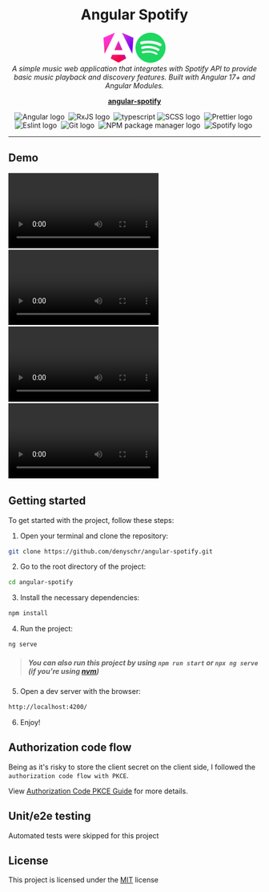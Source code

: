 <h1 align="center">Angular Spotify</h1>

<p align="center">
  <img src="src/assets/readme/angular.svg" alt="Angular logo" width="60px" height="60px"/>
  <img src="src/assets/readme/spotify.svg" alt="Spotify logo" width="60px" height="60px"/>
  <br>
  <em>A simple music web application that integrates with Spotify API to provide basic music playback and discovery features. Built with Angular 17+ and Angular Modules.</em>
  <br>
</p>

<p align="center">
  <a href="https://angular-spotify-denyschr.netlify.app/"><strong>angular-spotify</strong></a>
  <br>
</p>

<p align="center">
  <img src="https://img.shields.io/badge/Angular-DD0031?style=for-the-badge&logo=angular&logoColor=white" alt="Angular logo" />&nbsp;
  <img src="https://img.shields.io/badge/RxJS-B7178C?style=for-the-badge&logo=ReactiveX&logoColor=white" alt="RxJS logo" />&nbsp;
  <img src="https://img.shields.io/badge/TypeScript-007ACC?style=for-the-badge&logo=typescript&logoColor=white" alt="typescript" alt="TypeScript logo" />
  <img src="https://img.shields.io/badge/SCSS-CC6699?style=for-the-badge&logo=sass&logoColor=white" alt="SCSS logo" />&nbsp;
  <img src="https://img.shields.io/badge/prettier-1A2C34?style=for-the-badge&logo=prettier&logoColor=F7BA3E" alt="Prettier logo" />&nbsp;
  <img src="https://img.shields.io/badge/eslint-3A33D1?style=for-the-badge&logo=eslint&logoColor=white" alt="Eslint logo" />&nbsp;
  <img src="https://img.shields.io/badge/Git-F05032?logo=git&logoColor=white&style=for-the-badge" alt="Git logo" />&nbsp;
  <img src="https://img.shields.io/badge/npm-CB3837?style=for-the-badge&logo=npm&logoColor=white" alt="NPM package manager logo" />&nbsp;
  <img src="https://img.shields.io/badge/Spotify_API-1ED760?&style=for-the-badge&logo=spotify&logoColor=white" alt="Spotify logo" />&nbsp;
</p>

<hr>

## Demo

<video controls>
  <source src="src/assets/readme/angular-spotify-demo-home-album-pages.mp4" type="video/mp4">
</video>

<video controls>
  <source src="src/assets/readme/angular-spotify-demo-search-page.mp4" type="video/mp4">
</video>

<video controls>
  <source src="src/assets/readme/angular-spotify-demo-library-artist-pages.mp4" type="video/mp4">
</video>

<video controls>
  <source src="src/assets/readme/angular-spotify-demo-adaptive.mp4" type="video/mp4">
</video>

## Getting started

To get started with the project, follow these steps:

1. Open your terminal and clone the repository:

```bash
git clone https://github.com/denyschr/angular-spotify.git
```

2. Go to the root directory of the project:

```bash
cd angular-spotify
```

3. Install the necessary dependencies:

```bash
npm install
```

4. Run the project:

```bash
ng serve
```

> ##### You can also run this project by using `npm run start` or `npx ng serve` (if you're using [nvm](https://github.com/nvm-sh/nvm))

5. Open a dev server with the browser:

```bash
http://localhost:4200/
```

6. Enjoy!

## Authorization code flow

Being as it's risky to store the client secret on the client side, I followed the `authorization code flow with PKCE`.

View [Authorization Code PKCE Guide](https://developer.spotify.com/documentation/web-api/tutorials/code-pkce-flow) for more details.

## Unit/e2e testing

Automated tests were skipped for this project

## License

This project is licensed under the [MIT](LICENSE) license
